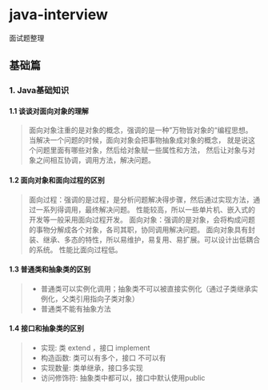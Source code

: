 # java-interview

面试题整理

## 基础篇

### 1. Java基础知识

#### 1.1 谈谈对面向对象的理解
> 面向对象注重的是对象的概念，强调的是一种”万物皆对象的“编程思想。
> 当解决一个问题的时候，面向对象会把事物抽象成对象的概念，
> 就是说这个问题里面有哪些对象，然后给对象赋一些属性和方法，
> 然后让对象与对象之间相互协调，调用方法，解决问题。

#### 1.2 面向对象和面向过程的区别
> 面向过程：强调的是过程，是分析问题解决得步骤，然后通过实现方法，通过一系列得调用，最终解决问题。
> 性能较高，所以一些单片机、嵌入式的开发等一般采用面向过程开发。
> 面向对象：强调的是对象，会将构成问题的事物分解成各个对象，各司其职，协同调用解决问题。
> 面向对象具有封装、继承、多态的特性，所以易维护，易复用、易扩展。可以设计出低耦合的系统。
> 性能比面向过程低。

#### 1.3 普通类和抽象类的区别
> - 普通类可以实例化调用；抽象类不可以被直接实例化（通过子类继承实例化，父类引用指向子类对象）
> - 普通类不能有抽象方法

#### 1.4 接口和抽象类的区别
> - 实现: 类 extend ，接口 implement
> - 构造函数: 类可以有多个，接口 不可以有
> - 实现数量: 类单继承，接口多实现
> - 访问修饰符: 抽象类中都可以，接口中默认使用public


